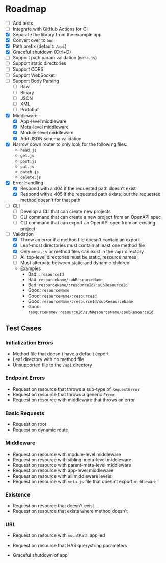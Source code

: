 # Roadmap

- [ ] Add tests
- [ ] Integrate with GitHub Actions for CI
- [x] Separate the library from the example app
- [x] Convert over to `bun`
- [x] Path prefix (default: `/api`)
- [x] Graceful shutdown (Ctrl+D)
- [ ] Support path param validation (`meta.js`)
- [ ] Support static directories
- [ ] Support CORS
- [ ] Support WebSocket
- [ ] Support Body Parsing
  - [ ] Raw
  - [ ] Binary
  - [ ] JSON
  - [ ] XML
  - [ ] Protobuf
- [x] Middleware
  - [x] App-level middleware
  - [x] Meta-level middleware
  - [x] Module-level middleware
  - [x] Add JSON schema validation
- [x] Narrow down router to only look for the following files:
    - `head.js`
    - `get.js`
    - `post.js`
    - `put.js`
    - `patch.js`
    - `delete.js`
- [x] Error Handling
  - [x] Respond with a 404 if the requested path doesn't exist
  - [x] Respond with a 405 if the requested path exists, but the requested method doesn't for that path
- [ ] CLI
  - [ ] Develop a CLI that can create new projects
  - [ ] CLI command that can create a new project from an OpenAPI spec
  - [ ] CLI command that can export an OpenAPI spec from an existing project
- [ ] Validation
  - [x] Throw an error if a method file doesn't contain an export
  - [x] Leaf-most directories must contain at least one method file
  - [x] Only `meta.js` or method files can exist in the `/api` directory
  - [ ] All top-level directories must be static, resource names
  - [ ] Must alternate between static and dynamic children
  - Examples
    - Bad: `:resourceId`
    - Bad: `resourceName/subResourceName`
    - Bad: `resourceName/:resourceId/:subResourceId`
    - Good: `resourceName`
    - Good: `resourceName/:resourceId`
    - Good: `resourceName/:resourceId/subResourceName`
    - Good: `resourceName/:resourceId/subResourceName/:subResourceId`

## Test Cases

### Initialization Errors

- Method file that doesn't have a default export
- Leaf directory with no method file
- Unsupported file to the `/api` directory

### Endpoint Errors

- Request on resource that throws a sub-type of `RequestError`
- Request on resource that throws a generic `Error`
- Request on resource with middleware that throws an error

### Basic Requests

- Request on root
- Request on dynamic route

### Middleware

- Request on resource with module-level middleware
- Request on resource with sibling-meta-level middleware
- Request on resource with parent-meta-level middleware
- Request on resource with app-level middleware
- Request on resource with all middleware levels
- Request on resource with `meta.js` file that doesn't export `middleware`

### Existence

- Request on resource that doesn't exist
- Request on resource that exists where method doesn't

### URL

- Request on resource with `mountPath` applied
- Request on resource that HAS querystring parameters

- Graceful shutdown of app
